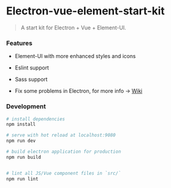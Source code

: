 # Electron-vue-element-start-kit

> A start kit for Electron + Vue + Element-UI.

### Features

* Element-UI with more enhanced styles and icons

* Eslint support

* Sass support

* Fix some problems in Electron, for more info -> [Wiki]()


### Development

``` bash
# install dependencies
npm install

# serve with hot reload at localhost:9080
npm run dev

# build electron application for production
npm run build


# lint all JS/Vue component files in `src/`
npm run lint

```